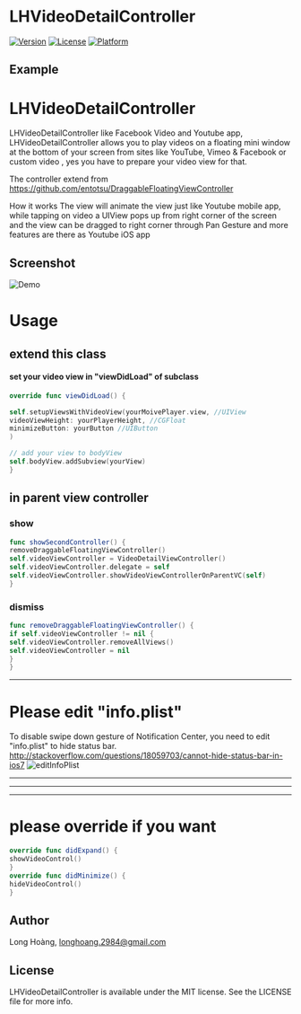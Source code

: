 # LHVideoDetailController

[![Version](https://img.shields.io/cocoapods/v/LHVideoDetailController.svg?style=flat)](https://cocoapods.org/pods/LHVideoDetailController)
[![License](https://img.shields.io/cocoapods/l/LHVideoDetailController.svg?style=flat)](https://cocoapods.org/pods/LHVideoDetailController)
[![Platform](https://img.shields.io/cocoapods/p/LHVideoDetailController.svg?style=flat)](https://cocoapods.org/pods/LHVideoDetailController)

## Example

# LHVideoDetailController
LHVideoDetailController like Facebook Video and Youtube app, LHVideoDetailController allows you to play videos on a floating mini window at the bottom of your screen from sites like YouTube, Vimeo & Facebook or custom video , yes you have to prepare your video view for that.

The controller extend from https://github.com/entotsu/DraggableFloatingViewController

How it works
The view will animate the view just like Youtube mobile app, while tapping on video a UIView pops up from right corner of the screen and the view can be dragged to right corner through Pan Gesture and more features are there as Youtube iOS app

Screenshot
------------
![Demo](https://media.giphy.com/media/MRHV79IVTgFtj6CAX9/200w_d.gif)



# Usage


## extend this class

#### set your video view in "viewDidLoad" of subclass

```swift
override func viewDidLoad() {

self.setupViewsWithVideoView(yourMoivePlayer.view, //UIView
videoViewHeight: yourPlayerHeight, //CGFloat
minimizeButton: yourButton //UIButton
)

// add your view to bodyView
self.bodyView.addSubview(yourView)
}
```

## in parent view controller

### show

```swift
func showSecondController() {
removeDraggableFloatingViewController()
self.videoViewController = VideoDetailViewController()
self.videoViewController.delegate = self
self.videoViewController.showVideoViewControllerOnParentVC(self)
}
```


### dismiss

```swift
func removeDraggableFloatingViewController() {
if self.videoViewController != nil {
self.videoViewController.removeAllViews()
self.videoViewController = nil
}
}
```




--------------------------------------------------


# Please edit "info.plist"
To disable swipe down gesture of Notification Center, you need to edit "info.plist" to hide status bar.
http://stackoverflow.com/questions/18059703/cannot-hide-status-bar-in-ios7
![editInfoPlist](http://i.stack.imgur.com/dM32P.png "editInfoPlist")


--------------------------------------------------

--------------------------------------------------

--------------------------------------------------
# please override if you want
```swift
override func didExpand() {
showVideoControl()
}
override func didMinimize() {
hideVideoControl()
}
```


<!--
## Minimam example Classes

### Minimam subclass

```swift
class VideoDetailViewController: LHVideoDetailController {

var moviePlayer: MPMoviePlayerController!

override func viewDidLoad() {
super.viewDidLoad()

// prepare your video player
moviePlayer = MPMoviePlayerController()

// prepare your closing button
let foldBtn = UIButton()
foldBtn.frame = CGRect(x: 0, y: 0, width: 44, height: 44)
foldBtn.setImage(UIImage(named: "DownArrow"), forState: UIControlState.Normal)

// please call this in "viewDidLoad"
self.setupViewsWithVideoView(moviePlayer.view,
videoViewHeight: 160,
foldButton: foldBtn
);

// you can add sub views on bodyView
let testView = UILabel()
testView.frame = CGRect(x: 20, y: 20, width: 100, height: 40)
testView.text = "test view"
self.bodyView.addSubview(testView)
}

// please override if you want
override func didExpand() {
showVideoControl()
}
override func didMinimize() {
hideVideoControl()
}
}
```


### Minimam parent view controller

```swift
class FirstViewController: UIViewController , LHVideoDetailControllerDelegate {

var videoViewController: VideoDetailViewController!

@IBAction func onTapButton(sender: AnyObject) {
self.showSecondController()
}

override func viewWillDisappear(animated: Bool) {
// when go to fullscreen, this is also called
if !self.videoViewController.isFullScreen() {
removeDraggableFloatingViewController()
}
}

func showSecondController() {
removeDraggableFloatingViewController()
self.videoViewController = VideoDetailViewController()
self.videoViewController.delegate = self
self.videoViewController.showVideoViewControllerOnParentVC(self)
}

// DraggableFloatingViewControllerDelegate
func removeDraggableFloatingViewController() {
if self.videoViewController != nil {
self.videoViewController.removeAllViews()
self.videoViewController = nil
}
}
}


```
-->



## Author

Long Hoàng, longhoang.2984@gmail.com

## License

LHVideoDetailController is available under the MIT license. See the LICENSE file for more info.

